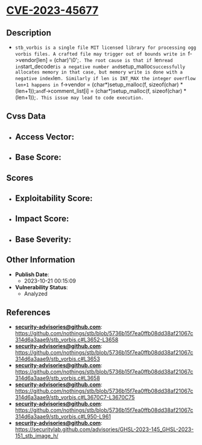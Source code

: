 
# [CVE-2023-45677](https://cve.mitre.org/cgi-bin/cvename.cgi?name=CVE-2023-45677)

## Description

- `stb_vorbis is a single file MIT licensed library for processing ogg vorbis files. A crafted file may trigger out of bounds write in `f->vendor[len] = (char)'\0';`. The root cause is that if `len` read in `start_decoder` is a negative number and `setup_malloc` successfully allocates memory in that case, but memory write is done with a negative index `len`. Similarly if len is INT_MAX the integer overflow len+1 happens in `f->vendor = (char*)setup_malloc(f, sizeof(char) * (len+1));` and `f->comment_list[i] = (char*)setup_malloc(f, sizeof(char) * (len+1));`. This issue may lead to code execution.`

## Cvss Data

- **Access Vector**:
  - 
- **Base Score**:
  - 

## Scores

- **Exploitability Score**:
  - 
- **Impact Score**:
  - 
- **Base Severity**:
  - 

## Other Information

- **Publish Date**:
  - 2023-10-21 00:15:09
- **Vulnerability Status**:
  - Analyzed

## References

- **security-advisories@github.com**: https://github.com/nothings/stb/blob/5736b15f7ea0ffb08dd38af21067c314d6a3aae9/stb_vorbis.c#L3652-L3658
- **security-advisories@github.com**: https://github.com/nothings/stb/blob/5736b15f7ea0ffb08dd38af21067c314d6a3aae9/stb_vorbis.c#L3653
- **security-advisories@github.com**: https://github.com/nothings/stb/blob/5736b15f7ea0ffb08dd38af21067c314d6a3aae9/stb_vorbis.c#L3658
- **security-advisories@github.com**: https://github.com/nothings/stb/blob/5736b15f7ea0ffb08dd38af21067c314d6a3aae9/stb_vorbis.c#L3670C7-L3670C75
- **security-advisories@github.com**: https://github.com/nothings/stb/blob/5736b15f7ea0ffb08dd38af21067c314d6a3aae9/stb_vorbis.c#L950-L961
- **security-advisories@github.com**: https://securitylab.github.com/advisories/GHSL-2023-145_GHSL-2023-151_stb_image_h/

